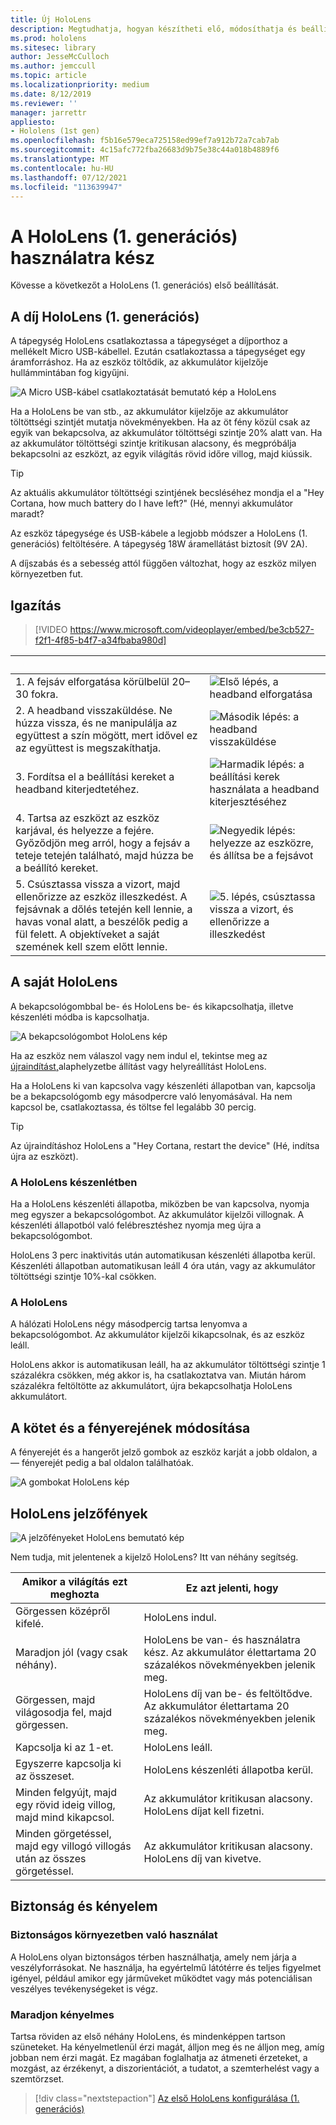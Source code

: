 ```yaml
---
title: Új HoloLens
description: Megtudhatja, hogyan készítheti elő, módosíthatja és beállíthatja HoloLens (1. generációs) vegyes valóságú eszköz első alkalommal.
ms.prod: hololens
ms.sitesec: library
author: JesseMcCulloch
ms.author: jemccull
ms.topic: article
ms.localizationpriority: medium
ms.date: 8/12/2019
ms.reviewer: ''
manager: jarrettr
appliesto:
- Hololens (1st gen)
ms.openlocfilehash: f5b16e579eca725158ed99ef7a912b72a7cab7ab
ms.sourcegitcommit: 4c15afc772fba26683d9b75e38c44a018b4889f6
ms.translationtype: MT
ms.contentlocale: hu-HU
ms.lasthandoff: 07/12/2021
ms.locfileid: "113639947"
---
```

# <a name="get-your-hololens-1st-gen-ready-to-use"></a>A HoloLens (1. generációs) használatra kész

Kövesse a következőt a HoloLens (1. generációs) első beállítását.

## <a name="charge-your-hololens-1st-gen"></a>A díj HoloLens (1. generációs)

A tápegység HoloLens csatlakoztassa a tápegységet a díjporthoz a mellékelt Micro USB-kábellel. Ezután csatlakoztassa a tápegységet egy áramforráshoz. Ha az eszköz töltődik, az akkumulátor kijelzője hullámmintában fog kigyűjni.

![A Micro USB-kábel csatlakoztatását bemutató kép a HoloLens](./images/hololens-charging.png)

Ha a HoloLens be van stb., az akkumulátor kijelzője az akkumulátor töltöttségi szintjét mutatja növekményekben. Ha az öt fény közül csak az egyik van bekapcsolva, az akkumulátor töltöttségi szintje 20% alatt van. Ha az akkumulátor töltöttségi szintje kritikusan alacsony, és megpróbálja bekapcsolni az eszközt, az egyik világítás rövid időre villog, majd kiússik.

> [!TIP]
> Az aktuális akkumulátor töltöttségi szintjének becsléséhez mondja el a "Hey Cortana, how much battery do I have left?" (Hé, mennyi akkumulátor maradt?

Az eszköz tápegysége és USB-kábele a legjobb módszer a HoloLens (1. generációs) feltöltésére.  A tápegység 18W áramellátást biztosít (9V 2A).

A díjszabás és a sebesség attól függően változhat, hogy az eszköz milyen környezetben fut.

## <a name="adjust-fit"></a>Igazítás

> [!VIDEO https://www.microsoft.com/videoplayer/embed/be3cb527-f2f1-4f85-b4f7-a34fbaba980d]

| &nbsp; | &nbsp; |
|:--- |:--- |
|1. A fejsáv elforgatása körülbelül 20–30 fokra.|![Első lépés, a headband elforgatása](./images/FitGuideStep1.png)|
|2. A headband visszaküldése. Ne húzza vissza, és ne manipulálja az együttest a szín mögött, mert idővel ez az együttest is megszakíthatja.|![Második lépés: a headband visszaküldése](./images/FitGuideStep2.png)|
|3. Fordítsa el a beállítási kereket a headband kiterjedtetéhez. |![Harmadik lépés: a beállítási kerek használata a headband kiterjesztéséhez](./images/FitGuideStep3.png)|
|4. Tartsa az eszközt az eszköz karjával, és helyezze a fejére. Győződjön meg arról, hogy a fejsáv a teteje tetején található, majd húzza be a beállító kereket.|![Negyedik lépés: helyezze az eszközre, és állítsa be a fejsávot](./images/FitGuideStep4.png)|
|5. Csúsztassa vissza a vizort, majd ellenőrizze az eszköz illeszkedést. A fejsávnak a dőlés tetején kell lennie, a havas vonal alatt, a beszélők pedig a fül felett. A objektíveket a saját szemének kell szem előtt lennie.|![5. lépés, csúsztassa vissza a vizort, és ellenőrizze a illeszkedést](./images/FitGuideSetep5.png)|

## <a name="turn-on-your-hololens"></a>A saját HoloLens

A bekapcsológombbal be- és HoloLens be- és kikapcsolhatja, illetve készenléti módba is kapcsolhatja.

![A bekapcsológombot HoloLens kép](./images/hololens-power.png)

Ha az eszköz nem válaszol vagy nem indul el, tekintse meg az [újraindítást,](hololens-restart-recover.md)alaphelyzetbe állítást vagy helyreállítást HoloLens.

Ha a HoloLens ki van kapcsolva vagy készenléti állapotban van, kapcsolja be a bekapcsológomb egy másodpercre való lenyomásával. Ha nem kapcsol be, csatlakoztassa, és töltse fel legalább 30 percig.

> [!TIP]
> Az újraindításhoz HoloLens a "Hey Cortana, restart the device" (Hé, indítsa újra az eszközt).

### <a name="put-hololens-in-standby"></a>A HoloLens készenlétben

Ha a HoloLens készenléti állapotba, miközben be van kapcsolva, nyomja meg egyszer a bekapcsológombot. Az akkumulátor kijelzői villognak. A készenléti állapotból való felébresztéshez nyomja meg újra a bekapcsológombot.

HoloLens 3 perc inaktivitás után automatikusan készenléti állapotba kerül. Készenléti állapotban automatikusan leáll 4 óra után, vagy az akkumulátor töltöttségi szintje 10%-kal csökken.

### <a name="shut-down-hololens"></a>A HoloLens

A hálózati HoloLens négy másodpercig tartsa lenyomva a bekapcsológombot. Az akkumulátor kijelzői kikapcsolnak, és az eszköz leáll.

HoloLens akkor is automatikusan leáll, ha az akkumulátor töltöttségi szintje 1 százalékra csökken, még akkor is, ha csatlakoztatva van. Miután három százalékra feltöltötte az akkumulátort, újra bekapcsolhatja HoloLens akkumulátort.

## <a name="adjust-volume-and-brightness"></a>A kötet és a fényerejének módosítása

A fényerejét és a hangerőt jelző gombok az eszköz karját a jobb oldalon, a &mdash; fényerejét pedig a bal oldalon találhatóak.

![A gombokat HoloLens kép](./images/hololens-buttons.jpg)

## <a name="hololens-indicator-lights"></a>HoloLens jelzőfények

![A jelzőfényeket HoloLens bemutató kép](./images/hololens-lights.png)

Nem tudja, mit jelentenek a kijelző HoloLens? Itt van néhány segítség.

|Amikor a világítás ezt meghozta |Ez azt jelenti, hogy |
|---|---|
|Görgessen középről kifelé. |HoloLens indul. |
|Maradjon jól (vagy csak néhány). |HoloLens be van- és használatra kész. Az akkumulátor élettartama 20 százalékos növekményekben jelenik meg. |
|Görgessen, majd világosodja fel, majd görgessen. |HoloLens díj van be- és feltöltődve. Az akkumulátor élettartama 20 százalékos növekményekben jelenik meg. |
|Kapcsolja ki az 1-et. |HoloLens leáll. |
|Egyszerre kapcsolja ki az összeset. |HoloLens készenléti állapotba kerül. |
|Minden felgyújt, majd egy rövid ideig villog, majd mind kikapcsol. |Az akkumulátor kritikusan alacsony. HoloLens díjat kell fizetni. |
|Minden görgetéssel, majd egy villogó villogás után az összes görgetéssel. |Az akkumulátor kritikusan alacsony. HoloLens díj van kivetve. |

## <a name="safety-and-comfort"></a>Biztonság és kényelem

### <a name="use-in-safe-surroundings"></a>Biztonságos környezetben való használat

A HoloLens olyan biztonságos térben használhatja, amely nem járja a veszélyforrásokat. Ne használja, ha egyértelmű látótérre és teljes figyelmet igényel, például amikor egy járműveket működtet vagy más potenciálisan veszélyes tevékenységeket is végz.

### <a name="stay-comfortable"></a>Maradjon kényelmes

Tartsa röviden az első néhány HoloLens, és mindenképpen tartson szüneteket. Ha kényelmetlenül érzi magát, álljon meg és ne álljon meg, amíg jobban nem érzi magát. Ez magában foglalhatja az átmeneti érzeteket, a mozgást, az érzékenyt, a diszorientációt, a tudatot, a szemterhelést vagy a szemtörzset.

> [!div class="nextstepaction"]
> [Az első HoloLens konfigurálása (1. generációs)](hololens1-start.md)
